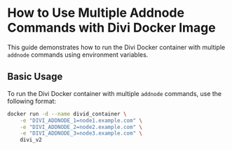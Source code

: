 # How to Use Multiple Addnode Commands with Divi Docker Image

This guide demonstrates how to run the Divi Docker container with multiple `addnode` commands using environment variables.

## Basic Usage

To run the Divi Docker container with multiple `addnode` commands, use the following format:

```bash
docker run -d --name divid_container \
    -e "DIVI_ADDNODE_1=node1.example.com" \
    -e "DIVI_ADDNODE_2=node2.example.com" \
    -e "DIVI_ADDNODE_3=node3.example.com" \
    divi_v2
```

